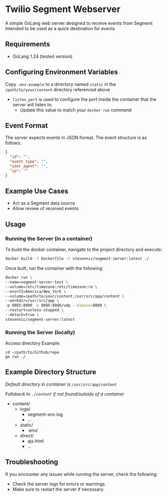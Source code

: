**Twilio Segment Webserver**
==========================

A simple GoLang web server designed to receive events from Segment
Intended to be used as a quick destination for events

**Requirements**
---------------

* GoLang 1.24 (tested version)


**Configuring Environment Variables**
-------------------------------

Copy `.env.example` to a directory named `static` in the `/path/to/your/content` directory referenced above

- `listen_port` is used to configure the port inside the container that the server will listen to.
  - Update this value to match your `docker run` command


**Event Format**
--------------

The server expects events in JSON format. The event structure is as follows:
```json
{
  "id": "",
  "event_type": "",
  "user_agent": "",
  "ip": ""
}
```


**Example Use Cases**
--------------------

* Act as a Segment data source
* Allow review of received events


**Usage**
-----

### Running the Server (in a container)

To build the docker container, navigate to the project directory and execute:
```bash
docker build -f Dockerfile -t stevennic/segment-server:latest ./
```

Once built, run the container with the following:
```bash
docker run \
--name=segment-server-test \
--volume=/etc/timezone:/etc/timezone:ro \
--env=TZ=America/New_York \
--volume=/path/to/your/content:/usr/src/app/content \
--workdir=/usr/src/app \
-p 8085:8080 -p 8085:8080/udp --expose=8080 \
--restart=unless-stopped \
--detach=true \
stevennic/segment-server:latest
```

### Running the Server (locally)

Access directory
Example:
```
cd ~/path/to/Github/repo
go run ./
```


**Example Directory Structure**
--------------------
*Default directory in container is `/usr/src/app/content`*

*Fallsback to `./content` if not found/outside of a container*

* content/
  * logs/
    * segment-*env*.log
    * ...
  * static/
    * .env/
  * direct/
    * ajs.html
    * ...


**Troubleshooting**
---------------

If you encounter any issues while running the server, check the following:

* Check the server logs for errors or warnings.
* Make sure to restart the server if necessary.
